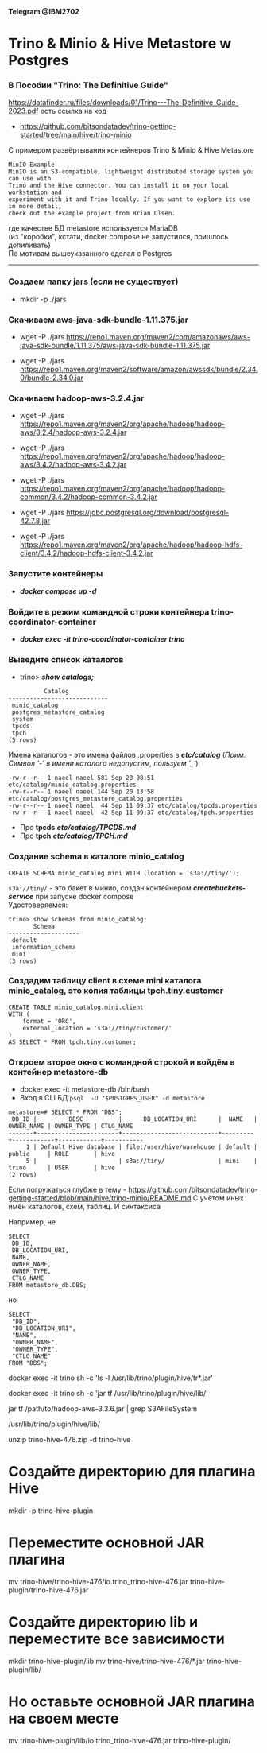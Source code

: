 **Telegram @IBM2702**

# Trino & Minio & Hive Metastore w Postgres

### В Пособии "Trino: The Definitive Guide"
https://datafinder.ru/files/downloads/01/Trino---The-Definitive-Guide-2023.pdf есть ссылка на код  
- https://github.com/bitsondatadev/trino-getting-started/tree/main/hive/trino-minio

С примером развёртывания контейнеров Trino & Minio & Hive Metastore
```
MinIO Example
MinIO is an S3-compatible, lightweight distributed storage system you can use with
Trino and the Hive connector. You can install it on your local workstation and
experiment with it and Trino locally. If you want to explore its use in more detail,
check out the example project from Brian Olsen.
```
где качестве БД metastore используется MariaDB <br>
(из "коробки", кстати, docker compose не запустился, пришлось допиливать)<br>
По мотивам вышеуказанного сделал с Postgres<hr>

### Создаем папку jars (если не существует)
- mkdir -p ./jars

### Скачиваем aws-java-sdk-bundle-1.11.375.jar
- wget -P ./jars https://repo1.maven.org/maven2/com/amazonaws/aws-java-sdk-bundle/1.11.375/aws-java-sdk-bundle-1.11.375.jar

- wget -P ./jars https://repo1.maven.org/maven2/software/amazon/awssdk/bundle/2.34.0/bundle-2.34.0.jar

### Скачиваем hadoop-aws-3.2.4.jar
- wget -P ./jars https://repo1.maven.org/maven2/org/apache/hadoop/hadoop-aws/3.2.4/hadoop-aws-3.2.4.jar

- wget -P ./jars https://repo1.maven.org/maven2/org/apache/hadoop/hadoop-aws/3.4.2/hadoop-aws-3.4.2.jar

- wget -P ./jars https://repo1.maven.org/maven2/org/apache/hadoop/hadoop-common/3.4.2/hadoop-common-3.4.2.jar

- wget -P ./jars https://jdbc.postgresql.org/download/postgresql-42.7.8.jar

- wget -P ./jars https://repo1.maven.org/maven2/org/apache/hadoop/hadoop-hdfs-client/3.4.2/hadoop-hdfs-client-3.4.2.jar


### Запустите контейнеры
- ***docker compose up -d***
### Войдите в режим командной строки контейнера trino-coordinator-container 
- ***docker exec -it trino-coordinator-container trino***
### Выведите список каталогов
- trino> ***show catalogs;***

```
          Catalog           
----------------------------
 minio_catalog              
 postgres_metastore_catalog 
 system                     
 tpcds                      
 tpch                       
(5 rows)
```
Имена каталогов - это имена файлов .properties в ***etc/catalog*** (*Прим. Символ '-' в имени каталога недопустим, пользуем '_'*)
```
-rw-r--r-- 1 naeel naeel 581 Sep 20 08:51 etc/catalog/minio_catalog.properties
-rw-r--r-- 1 naeel naeel 144 Sep 20 13:58 etc/catalog/postgres_metastore_catalog.properties
-rw-r--r-- 1 naeel naeel  44 Sep 11 09:37 etc/catalog/tpcds.properties
-rw-r--r-- 1 naeel naeel  42 Sep 11 09:37 etc/catalog/tpch.properties
```
- Про **tpcds** ***etc/catalog/TPCDS.md***
- Про **tpch** ***etc/catalog/TPCH.md***

### Создание schema в каталоге minio_catalog
```
CREATE SCHEMA minio_catalog.mini WITH (location = 's3a://tiny/');
```
`s3a://tiny/` - это бакет в минио, создан контейнером ***createbuckets-service*** при запуске docker compose<br>
Удостоверяемся:
```
trino> show schemas from minio_catalog;
       Schema       
--------------------
 default            
 information_schema 
 mini
(3 rows)
```
### Создадим таблицу client в схеме mini каталога minio_catalog, это копия таблицы tpch.tiny.customer
```
CREATE TABLE minio_catalog.mini.client
WITH (
    format = 'ORC',
    external_location = 's3a://tiny/customer/'
) 
AS SELECT * FROM tpch.tiny.customer;
```

### Откроем второе окно с командной строкой и войдём в контейнер metastore-db
- docker exec -it metastore-db /bin/bash
- Вход в CLI БД
`psql  -U "$POSTGRES_USER" -d metastore`
```
metastore=# SELECT * FROM "DBS";
 DB_ID |         DESC          |      DB_LOCATION_URI      |  NAME   | OWNER_NAME | OWNER_TYPE | CTLG_NAME 
-------+-----------------------+---------------------------+---------+------------+------------+-----------
     1 | Default Hive database | file:/user/hive/warehouse | default | public     | ROLE       | hive
     5 |                       | s3a://tiny/               | mini    | trino      | USER       | hive
(2 rows)
```

Если погружаться глубже в тему - https://github.com/bitsondatadev/trino-getting-started/blob/main/hive/trino-minio/README.md
С учётом иных имён каталогов, схем, таблиц.
И синтаксиса

Например, не
```
SELECT
 DB_ID,
 DB_LOCATION_URI,
 NAME, 
 OWNER_NAME,
 OWNER_TYPE,
 CTLG_NAME
FROM metastore_db.DBS;
```
но
```
SELECT
 "DB_ID",
 "DB_LOCATION_URI",
 "NAME", 
 "OWNER_NAME",
 "OWNER_TYPE",
 "CTLG_NAME"
FROM "DBS";
```


docker exec -it trino sh -c 'ls -l /usr/lib/trino/plugin/hive/tr*.jar'

docker exec -it trino sh -c 'jar tf /usr/lib/trino/plugin/hive/lib/'

jar tf /path/to/hadoop-aws-3.3.6.jar | grep S3AFileSystem

/usr/lib/trino/plugin/hive/lib/

unzip trino-hive-476.zip -d trino-hive

# Создайте директорию для плагина Hive
mkdir -p trino-hive-plugin

# Переместите основной JAR плагина
mv trino-hive/trino-hive-476/io.trino_trino-hive-476.jar trino-hive-plugin/trino-hive-476.jar

# Создайте директорию lib и переместите все зависимости
mkdir trino-hive-plugin/lib
mv trino-hive/trino-hive-476/*.jar trino-hive-plugin/lib/

# Но оставьте основной JAR плагина на своем месте
mv trino-hive-plugin/lib/io.trino_trino-hive-476.jar trino-hive-plugin/


